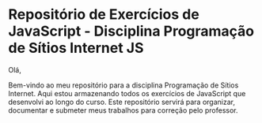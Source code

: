# Repositório de Exercícios de JavaScript - Disciplina Programação de Sítios Internet JS

Olá,

Bem-vindo ao meu repositório para a disciplina Programação de Sítios Internet. Aqui estou armazenando todos os exercícios de JavaScript que desenvolvi ao longo do curso. Este repositório servirá para organizar, documentar e submeter meus trabalhos para correção pelo professor.
